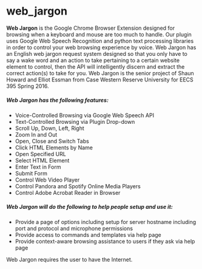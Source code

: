 # web_jargon

**Web Jargon** is the Google Chrome Browser Extension designed for browsing when a keyboard and mouse are too much to handle. Our plugin uses Google Web Speech Recognition and python text processing libraries in order to control your web browsing experience by voice. Web Jargon has an English web jargon request system designed so that you only have to say a wake word and an action to take pertaining to a certain website element to control, then the API will intelligently discern and extract the correct action(s) to take for you. Web Jargon is the senior project of Shaun Howard and Elliot Essman from Case Western Reserve University for EECS 395 Spring 2016.

##### Web Jargon has the following features:

* Voice-Controlled Browsing via Google Web Speech API<br />
* Text-Controlled Browsing via Plugin Drop-down<br />
* Scroll Up, Down, Left, Right<br />
* Zoom In and Out<br />
* Open, Close and Switch Tabs<br />
* Click HTML Elements by Name<br />
* Open Specified URL<br />
* Select HTML Element<br />
* Enter Text in Form<br />
* Submit Form<br />
* Control Web Video Player<br />
* Control Pandora and Spotify Online Media Players<br />
* Control Adobe Acrobat Reader in Browser<br />

##### Web Jargon will do the following to help people setup and use it:
* Provide a page of options including setup for server hostname including port and protocol and microphone permissions<br />
* Provide access to commands and templates via help page<br />
* Provide context-aware browsing assistance to users if they ask via help page<br />

Web Jargon requires the user to have the Internet.
